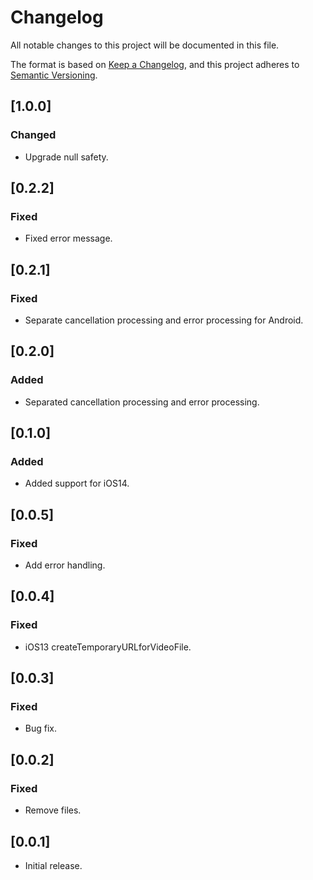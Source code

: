 # Changelog

All notable changes to this project will be documented in this file.

The format is based on [Keep a Changelog](https://keepachangelog.com/en/1.0.0/),
and this project adheres to [Semantic Versioning](https://semver.org/spec/v2.0.0.html).

## [1.0.0]

### Changed

- Upgrade null safety.

## [0.2.2]

### Fixed

- Fixed error message.

## [0.2.1]

### Fixed

- Separate cancellation processing and error processing for Android.

## [0.2.0]

### Added

- Separated cancellation processing and error processing.

## [0.1.0]

### Added

- Added support for iOS14.

## [0.0.5]

### Fixed

- Add error handling.

## [0.0.4]

### Fixed

- iOS13 createTemporaryURLforVideoFile.

## [0.0.3]

### Fixed

- Bug fix.

## [0.0.2]

### Fixed

- Remove files.

## [0.0.1]

- Initial release.
